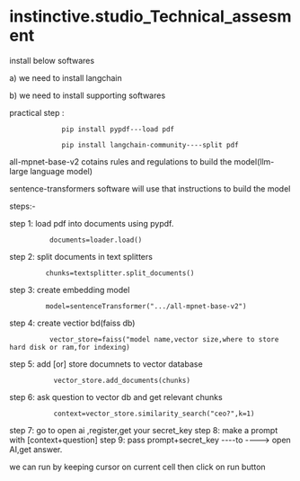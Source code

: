 # instinctive.studio_Technical_assesment

install below softwares 

a) we need to install langchain

b) we need to install supporting softwares

practical step : 
               
                 pip install pypdf---load pdf
                
                 pip install langchain-community----split pdf

all-mpnet-base-v2 cotains rules and regulations to build the model(llm-large language model)

sentence-transformers software will use that instructions to build the model


steps:-

step 1: load pdf into documents using pypdf.

              documents=loader.load()

step 2: split documents in text splitters

             chunks=textsplitter.split_documents()

step 3: create embedding model

             model=sentenceTransformer(".../all-mpnet-base-v2")

step 4: create vectior bd(faiss db)

              vector_store=faiss("model name,vector size,where to store hard disk or ram,for indexing)

step 5: add [or] store documnets to vector database

               vector_store.add_documents(chunks)

step 6: ask question to vector db and get relevant chunks

               context=vector_store.similarity_search("ceo?",k=1)

step 7: go to open ai ,register,get your secret_key
step 8: make a prompt with [context+question]
step 9: pass prompt+secret_key ----to ----> open AI,get answer.


we can run by keeping cursor on current cell then click on run button
